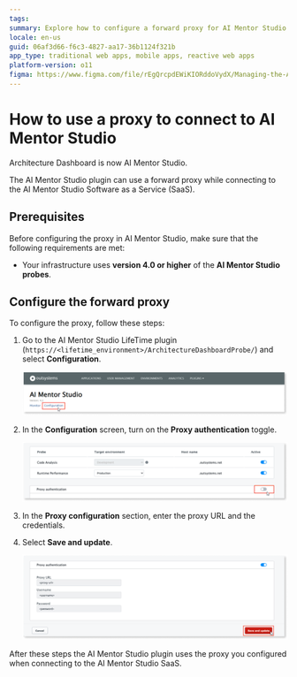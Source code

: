 ```yaml
---
tags: 
summary: Explore how to configure a forward proxy for AI Mentor Studio in OutSystems 11 (O11).
locale: en-us
guid: 06af3d66-f6c3-4827-aa17-36b1124f321b
app_type: traditional web apps, mobile apps, reactive web apps
platform-version: o11
figma: https://www.figma.com/file/rEgQrcpdEWiKIORddoVydX/Managing-the-Applications-Lifecycle?type=design&node-id=929%3A747&mode=design&t=rzWSTBJIapfhmERp-1
---
```


# How to use a proxy to connect to AI Mentor Studio

<div class="info" markdown="1">

Architecture Dashboard is now AI Mentor Studio.

</div>

The AI Mentor Studio plugin can use a forward proxy while connecting to the AI Mentor Studio Software as a Service (SaaS). 

## Prerequisites

Before configuring the proxy in AI Mentor Studio, make sure that the following requirements are met:

* Your infrastructure uses **version 4.0 or higher** of the **AI Mentor Studio probes**.

## Configure the forward proxy

To configure the proxy, follow these steps:

1. Go to the AI Mentor Studio LifeTime plugin (`https://<lifetime_environment>/ArchitectureDashboardProbe/`) and select **Configuration**.

    ![Screenshot of AI Mentor Studio LifeTime plugin showing where to configure the proxy settings](images/proxy-config-ams.png "AI Mentor Studio Proxy Configuration")

1. In the **Configuration** screen, turn on the **Proxy authentication** toggle.

    ![Image of the Proxy Authentication toggle switch in the AI Mentor Studio Configuration screen](images/proxy-auth-toggle-ams.png "Proxy Authentication Toggle")

1. In the **Proxy configuration** section, enter the proxy URL and the credentials.

1. Select **Save and update**.

    ![Save and Update button in the Proxy Configuration section of AI Mentor Studio](images/proxy-info-ams.png "Save and Update Proxy Settings")

After these steps the AI Mentor Studio plugin uses the proxy you configured when connecting to the AI Mentor Studio SaaS.
